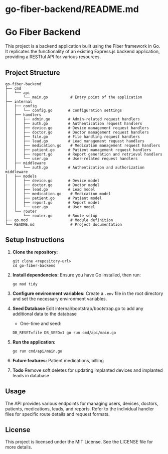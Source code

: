 # go-fiber-backend/README.md

# Go Fiber Backend

This project is a backend application built using the Fiber framework in Go. It replicates the functionality of an existing Express.js backend application, providing a RESTful API for various resources.

## Project Structure

```
go-fiber-backend
├── cmd
│   └── api
│       └── main.go          # Entry point of the application
├── internal
│   ├── config
│   │   └── config.go       # Configuration settings
│   ├── handlers
│   │   ├── admin.go        # Admin-related request handlers
│   │   ├── auth.go         # Authentication request handlers
│   │   ├── device.go       # Device management request handlers
│   │   ├── doctor.go       # Doctor management request handlers
│   │   ├── file.go         # File handling request handlers
│   │   ├── lead.go         # Lead management request handlers
│   │   ├── medication.go    # Medication management request handlers
│   │   ├── patient.go      # Patient management request handlers
│   │   ├── report.go       # Report generation and retrieval handlers
│   │   └── user.go         # User-related request handlers
│   ├── middleware
│   │   └── auth.go         # Authentication and authorization middleware
│   ├── models
│   │   ├── device.go       # Device model
│   │   ├── doctor.go       # Doctor model
│   │   ├── lead.go         # Lead model
│   │   ├── medication.go    # Medication model
│   │   ├── patient.go      # Patient model
│   │   ├── report.go       # Report model
│   │   └── user.go         # User model
│   └── router
│       └── router.go       # Route setup
├── go.mod                   # Module definition
└── README.md                # Project documentation
```

## Setup Instructions

1. **Clone the repository:**
   ```
   git clone <repository-url>
   cd go-fiber-backend
   ```

2. **Install dependencies:**
   Ensure you have Go installed, then run:
   ```
   go mod tidy
   ```

3. **Configure environment variables:**
   Create a `.env` file in the root directory and set the necessary environment variables.

4. **Seed Database**
   Edit internal/bootstrap/bootstrap.go to add any additional data to the database
   * One-time and seed:  
   ```
   DB_RESET=file DB_SEED=1 go run cmd/api/main.go
   ```

5. **Run the application:**
   ```
   go run cmd/api/main.go
   ```

6. **Future features:**
   Patient medications, billing
   
7. **Todo**
   Remove soft deletes for updating implanted devices and implanted leads in database
   
## Usage

The API provides various endpoints for managing users, devices, doctors, patients, medications, leads, and reports. Refer to the individual handler files for specific route details and request formats.

## License

This project is licensed under the MIT License. See the LICENSE file for more details.